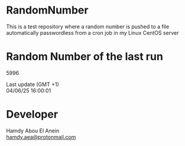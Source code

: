 # RandomNumber    
This is a test repository where a random number is pushed to a file automatically passwordless from a cron job in my Linux CentOS server    
# Random Number of the last run   
5996
      
Last update (GMT +1)    
04/06/25 16:00:01
# Developer    
Hamdy Abou El Anein   
hamdy.aea@protonmail.com
